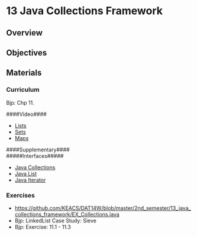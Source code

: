13 Java Collections Framework
===============

## Overview ##



## Objectives ##


## Materials ##
 

### Curriculum ###
Bjp: Chp 11.

####Video####
* [Lists](http://media.pearsoncmg.com/aw/aw_reges_bjp_2/videoPlayer.php?id=c11-1)
* [Sets](http://media.pearsoncmg.com/aw/aw_reges_bjp_2/videoPlayer.php?id=c11-2)
* [Maps](http://media.pearsoncmg.com/aw/aw_reges_bjp_2/videoPlayer.php?id=c11-3)   

####Supplementary####   
#####Interfaces#####   
* [Java Collections](http://docs.oracle.com/javase/7/docs/api/java/util/Collection.html)
* [Java List](http://docs.oracle.com/javase/7/docs/api/java/util/List.html)
* [Java Iterator](http://docs.oracle.com/javase/7/docs/api/java/util/Iterator.html)
  
### Exercises ###   
* https://github.com/KEACS/DAT14W/blob/master/2nd_semester/13_java_collections_framework/EX_Collections.java
* Bjp: LinkedList Case Study: Sieve
* Bjp: Exercise: 11.1 - 11.3
